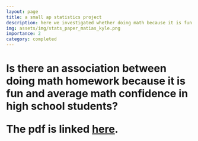 ```yaml
---
layout: page
title: a small ap statistics project
description: here we investigated whether doing math because it is fun has an association with average confidence in solving math problems among high school students
img: assets/img/stats_paper_matias_kyle.png
importance: 2
category: completed
---
```


  <h1> <b> Is there an association between doing math homework because it is fun and average math confidence in high school students? <b> 
  <p>The pdf is linked <a href="quadcryo.github.io/assets/pdf/matias-relyea-hyle-hollars-math-fun-confidence-stats.pdf">here</a>.</p>



